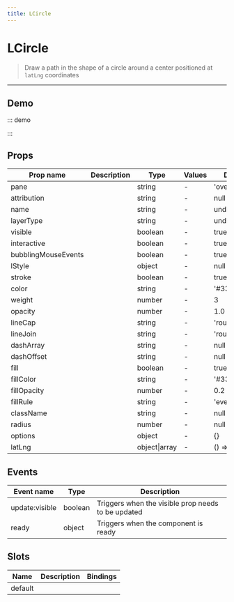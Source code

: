 ```yaml
---
title: LCircle
---
```


# LCircle

> Draw a path in the shape of a circle around a center positioned at `latLng` coordinates

---

## Demo

::: demo
<template>
<l-map style="height: 350px" :zoom="zoom" :center="center">
<l-tile-layer :url="url"></l-tile-layer>
<l-circle
      :lat-lng="circle.center"
      :radius="circle.radius"
      :color="circle.color"
    />
</l-map>
</template>

<script>
import {LMap, LTileLayer, LCircle} from 'vue2-leaflet';


export default {
  components: {
    LMap,
    LTileLayer,
    LCircle
  },
  data () {
    return {
      url: 'https://{s}.tile.openstreetmap.org/{z}/{x}/{y}.png',
      zoom: 8,
      center: [47.313220, -1.319482],
      circle: {
        center: [47.413220, -1.0482],
        radius: 4500,
        color: 'red'
      }
    };
  }
}
</script>

:::

## Props

| Prop name           | Description | Type          | Values | Default       |
| ------------------- | ----------- | ------------- | ------ | ------------- |
| pane                |             | string        | -      | 'overlayPane' |
| attribution         |             | string        | -      | null          |
| name                |             | string        | -      | undefined     |
| layerType           |             | string        | -      | undefined     |
| visible             |             | boolean       | -      | true          |
| interactive         |             | boolean       | -      | true          |
| bubblingMouseEvents |             | boolean       | -      | true          |
| lStyle              |             | object        | -      | null          |
| stroke              |             | boolean       | -      | true          |
| color               |             | string        | -      | '#3388ff'     |
| weight              |             | number        | -      | 3             |
| opacity             |             | number        | -      | 1.0           |
| lineCap             |             | string        | -      | 'round'       |
| lineJoin            |             | string        | -      | 'round'       |
| dashArray           |             | string        | -      | null          |
| dashOffset          |             | string        | -      | null          |
| fill                |             | boolean       | -      | true          |
| fillColor           |             | string        | -      | '#3388ff'     |
| fillOpacity         |             | number        | -      | 0.2           |
| fillRule            |             | string        | -      | 'evenodd'     |
| className           |             | string        | -      | null          |
| radius              |             | number        | -      | null          |
| options             |             | object        | -      | {}            |
| latLng              |             | object\|array | -      | () => [0, 0]  |

## Events

| Event name     | Type    | Description                                        |
| -------------- | ------- | -------------------------------------------------- |
| update:visible | boolean | Triggers when the visible prop needs to be updated |
| ready          | object  | Triggers when the component is ready               |

## Slots

| Name    | Description | Bindings |
| ------- | ----------- | -------- |
| default |             |          |
